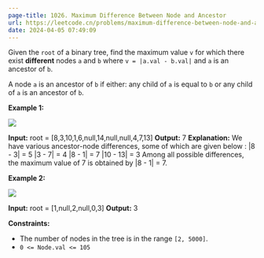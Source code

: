 ```yaml
---
page-title: 1026. Maximum Difference Between Node and Ancestor
url: https://leetcode.cn/problems/maximum-difference-between-node-and-ancestor/?envType=daily-question&envId=2024-04-05
date: 2024-04-05 07:49:09
---
```

Given the `root` of a binary tree, find the maximum value `v` for which there exist **different** nodes `a` and `b` where `v = |a.val - b.val|` and `a` is an ancestor of `b`.

A node `a` is an ancestor of `b` if either: any child of `a` is equal to `b` or any child of `a` is an ancestor of `b`.

**Example 1:**

![](https://assets.leetcode.com/uploads/2020/11/09/tmp-tree.jpg)

**Input:** root = \[8,3,10,1,6,null,14,null,null,4,7,13\]
**Output:** 7
**Explanation:** We have various ancestor-node differences, some of which are given below :
|8 - 3| = 5
|3 - 7| = 4
|8 - 1| = 7
|10 - 13| = 3
Among all possible differences, the maximum value of 7 is obtained by |8 - 1| = 7.

**Example 2:**

![](https://assets.leetcode.com/uploads/2020/11/09/tmp-tree-1.jpg)

**Input:** root = \[1,null,2,null,0,3\]
**Output:** 3

**Constraints:**

-   The number of nodes in the tree is in the range `[2, 5000]`.
-   `0 <= Node.val <= 105`